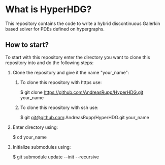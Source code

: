 What is HyperHDG?
=================

This repository contains the code to write a hybrid discontinuous Galerkin based solver for PDEs
defined on hypergraphs.

How to start?
-------------

To start with this repository enter the directory you want to clone this repository into and do the
following steps:

1. Clone the repository and give it the name "your_name":

   1. To clone this repository with https use:
      
      $ git clone https://github.com/AndreasRupp/HyperHDG.git your_name

   1. To clone this repository with ssh use:
      
      $ git git@github.com:AndreasRupp/HyperHDG.git your_name

1. Enter directory using:

   $ cd your_name

1. Initialize submodules using:

   $ git submodule update --init --recursive
